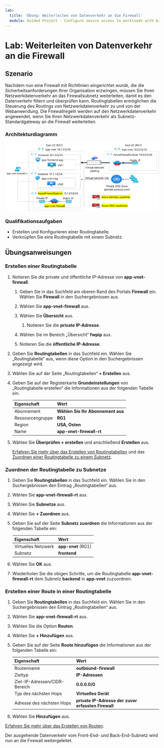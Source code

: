 ```yaml
---
lab:
  title: 'Übung: Weiterleiten von Datenverkehr an die Firewall'
  module: Guided Project - Configure secure access to workloads with Azure virtual networking services
---
```


# Lab: Weiterleiten von Datenverkehr an die Firewall


## Szenario

Nachdem nun eine Firewall mit Richtlinien eingerichtet wurde, die die Sicherheitsanforderungen Ihrer Organisation erzwingen, müssen Sie Ihren Netzwerkdatenverkehr an das Firewallsubnetz weiterleiten, damit es den Datenverkehr filtern und überprüfen kann. Routingtabellen ermöglichen die Steuerung des Routings von Netzwerkdatenverkehr zu und von der Webanwendung. Die Firewallregeln werden auf den Netzwerkdatenverkehr angewendet, wenn Sie Ihren Netzwerkdatenverkehr als Subnetz-Standardgateway an die Firewall weiterleiten. 

### Architekturdiagramm


![Diagramm, das ein virtuelles Netzwerk mit einer Firewall und einer Routingtabelle zeigt](../Media/task-3.png)

### Qualifikationsaufgaben

- Erstellen und Konfigurieren einer Routingtabelle.
- Verknüpfen Sie eine Routingtabelle mit einem Subnetz.
  

## Übungsanweisungen

### Erstellen einer Routingtabelle

1. Notieren Sie die private und öffentliche IP-Adresse von **app-vnet-firewall**.

    1. Geben Sie in das Suchfeld am oberen Rand des Portals **Firewall** ein. Wählen Sie **Firewall** in den Suchergebnissen aus.

    1. Wählen Sie **app-vnet-firewall** aus.

    1. Wählen Sie **Übersicht** aus.

        1. Notieren Sie die **private IP-Adresse**.

    1. Wählen Sie im Bereich „Übersicht“ **fwpip** aus.

    1. Notieren Sie die **öffentliche IP-Adresse**. 


1. Geben Sie **Routingtabellen** in das Suchfeld ein. Wählen Sie „Routingtabelle“ aus, wenn diese Option in den Suchergebnissen angezeigt wird.

1. Wählen Sie auf der Seite „Routingtabellen“ **+ Erstellen** aus.

1. Geben Sie auf der Registerkarte **Grundeinstellungen** von „Routingtabelle erstellen“ die Informationen aus der folgenden Tabelle ein.

    | Eigenschaft | Wert    |
    |:---------|:---------|
    |Abonnement|**Wählen Sie Ihr Abonnement aus**|
    |Ressourcengruppe|**RG1**|
    |Region|**USA, Osten**|
    |Name|**app-vnet-firewall-rt**|

    

1. Wählen Sie **Überprüfen + erstellen** und anschließend **Erstellen** aus.

    [Erfahren Sie mehr über das Erstellen von Routingtabellen](https://docs.microsoft.com/azure/virtual-network/manage-route-table) und das [Zuordnen einer Routingtabelle zu einem Subnetz](https://docs.microsoft.com/azure/virtual-network/tutorial-create-route-table-portal#associate-a-route-table-to-a-subnet).

### Zuordnen der Routingtabelle zu Subnetze

1. Geben Sie **Routingtabellen** in das Suchfeld ein. Wählen Sie in den Suchergebnissen den Eintrag „Routingtabellen“ aus.

1. Wählen Sie **app-vnet-firewall-rt** aus.

1. Wählen Sie **Subnetze** aus.

1. Wählen Sie **+ Zuordnen** aus.

1. Geben Sie auf der Seite **Subnetz zuordnen** die Informationen aus der folgenden Tabelle ein:

    | Eigenschaft | Wert    |
    |:---------|:---------|
    |Virtuelles Netzwerk|**app-vnet** (RG1)|
    |Subnetz|**frontend**|

1. Wählen Sie **OK** aus.

1. Wiederholen Sie die obigen Schritte, um die Routingtabelle **app-vnet-firewall-rt** dem Subnetz **backend** in **app-vnet** zuzuordnen.

### Erstellen einer Route in einer Routingtabelle

1. Geben Sie **Routingtabellen** in das Suchfeld ein. Wählen Sie in den Suchergebnissen den Eintrag „Routingtabellen“ aus.

1. Wählen Sie **app-vnet-firewall-rt** aus.

1. Wählen Sie die Option **Routen**.

1. Wählen Sie **+ Hinzufügen** aus.

1. Geben Sie auf der Seite **Route hinzufügen** die Informationen aus der folgenden Tabelle ein:

    | Eigenschaft | Wert    |
    |:---------|:---------|
    |Routenname|**outbound-firewall**|
    |Zieltyp|**IP-Adressen**|
    |Ziel-IP-Adressen/CIDR-Bereich|**0.0.0.0/0**|
    |Typ des nächsten Hops|**Virtuelles Gerät**|
    |Adresse des nächsten Hops|**private IP-Adresse der zuvor erfassten Firewall**|


1. Wählen Sie **Hinzufügen** aus.

[Erfahren Sie mehr über das Erstellen von Routen](https://docs.microsoft.com/azure/virtual-network/manage-route-table#add-a-route).

Der ausgehende Datenverkehr vom Front-End- und Back-End-Subnetz wird nun an die Firewall weitergeleitet. 


